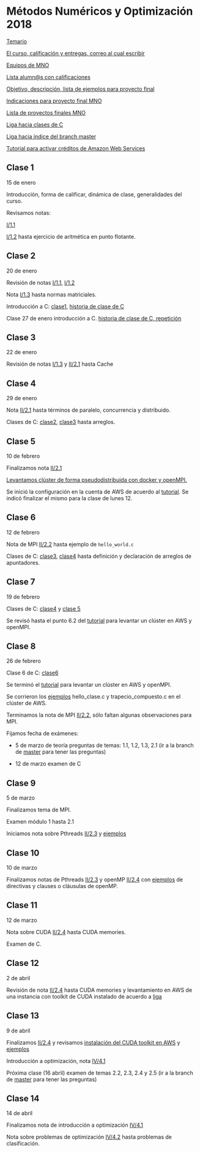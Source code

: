 # Métodos Numéricos y Optimización 2018

[Temario](https://www.dropbox.com/s/je8py3q0623u7jk/TEMARIO_MNO.pdf?dl=0)

[El curso, calificación y entregas, correo al cual escribir](https://www.dropbox.com/s/j4duvz17oxm70ts/Curso_MNO.pdf?dl=0)

[Equipos de MNO](https://www.dropbox.com/s/06t0yvzhg4d860l/equipos_por_nombres.txt?dl=0)

[Lista alumn@s con calificaciones](https://www.dropbox.com/s/7istu5rzfa4zlol/salon_pf_103.xlsx?dl=0)

[Objetivo, descripción, lista de ejemplos para proyecto final](proyecto_final)

[Indicaciones para proyecto final MNO](proyecto_final/indicaciones)

[Lista de proyectos finales MNO](proyecto_final/proyectos)

[Liga hacia clases de C](https://github.com/ITAM-DS/analisis-numerico-computo-cientifico/tree/master/C)

[Liga hacia índice del branch master](https://github.com/ITAM-DS/analisis-numerico-computo-cientifico/tree/master)

[Tutorial para activar créditos de Amazon Web Services](https://github.com/ITAM-DS/analisis-numerico-computo-cientifico/wiki/Activar-creditos-de-AWS)

## Clase 1

15 de enero

Introducción, forma de calificar, dinámica de clase, generalidades del curso.

Revisamos notas: 

[I/1.1](https://www.dropbox.com/s/z5ifw3ti66gukdy/1.1.Analisis_numerico_y_computo_cientifico.pdf?dl=0)

[I/1.2](https://www.dropbox.com/s/9fsupm3bhwmv7cb/1.2.Sistema_de_punto_flotante.pdf?dl=0) hasta ejercicio de aritmética en punto flotante.


## Clase 2

20 de enero

Revisión de notas [I/1.1](https://www.dropbox.com/s/z5ifw3ti66gukdy/1.1.Analisis_numerico_y_computo_cientifico.pdf?dl=0), [I/1.2](https://www.dropbox.com/s/9fsupm3bhwmv7cb/1.2.Sistema_de_punto_flotante.pdf?dl=0)

Nota [I/1.3](https://www.dropbox.com/s/5bc6tn39o0qqg35/1.3.Condicion_estabilidad_y_normas.pdf?dl=0) hasta normas matriciales.

Introducción a C: [clase1](https://github.com/ITAM-DS/analisis-numerico-computo-cientifico/tree/master/C/clases/clase1.md), [historia de clase de C](https://www.dropbox.com/s/2btpracfm4munik/historia_clase1.txt?dl=0)

Clase 27 de enero introducción a C. [historia de clase de C, repetición](https://www.dropbox.com/s/ci934tf4vvzsi0e/historial_clase1_repetcion.txt?dl=0)

## Clase 3

22 de enero

Revisión de notas [I/1.3](https://www.dropbox.com/s/5bc6tn39o0qqg35/1.3.Condicion_estabilidad_y_normas.pdf?dl=0) y [II/2.1](https://www.dropbox.com/s/z465znq3wwao9ad/2.1.Un_poco_de_historia_y_generalidades.pdf?dl=0) hasta Cache

## Clase 4

29 de enero

Nota [II/2.1](https://www.dropbox.com/s/z465znq3wwao9ad/2.1.Un_poco_de_historia_y_generalidades.pdf?dl=0) hasta términos de paralelo, concurrencia y distribuido.

Clases de C: [clase2](https://github.com/ITAM-DS/analisis-numerico-computo-cientifico/tree/master/C/clases/clase2.md), [clase3](https://github.com/ITAM-DS/analisis-numerico-computo-cientifico/tree/master/C/clases/clase3.md) hasta arreglos.

## Clase 5

10 de febrero

Finalizamos nota [II/2.1](https://www.dropbox.com/s/z465znq3wwao9ad/2.1.Un_poco_de_historia_y_generalidades.pdf?dl=0) 

[Levantamos clúster de forma pseudodistribuida con docker y openMPI.](https://github.com/ITAM-DS/analisis-numerico-computo-cientifico/tree/master/C/extensiones_a_C/MPI/openMPI)

Se inició la configuración en la cuenta de AWS de acuerdo al [tutorial](https://github.com/ITAM-DS/analisis-numerico-computo-cientifico/wiki/Iniciar-cluster-con-Autoscaling-y-OpenMPI). Se indicó finalizar el mismo para la clase de lunes 12.

## Clase 6

12 de febrero

Nota de MPI [II/2.2](https://www.dropbox.com/s/v4ub0p3ndf7w1p0/2.2.Sistemas_de_memoria_distribuida_MPI.pdf?dl=0) hasta ejemplo de `hello_world.c`

Clases de C: [clase3](https://github.com/ITAM-DS/analisis-numerico-computo-cientifico/tree/master/C/clases/clase3.md), [clase4](https://github.com/ITAM-DS/analisis-numerico-computo-cientifico/tree/master/C/clases/clase4.md) hasta definición y declaración de arreglos de apuntadores.

## Clase 7

19 de febrero

Clases de C: [clase4](https://github.com/ITAM-DS/analisis-numerico-computo-cientifico/tree/master/C/clases/clase4.md) y [clase 5](https://github.com/ITAM-DS/analisis-numerico-computo-cientifico/tree/master/C/clases/clase5.md)

Se revisó hasta el punto 6.2 del [tutorial](https://github.com/ITAM-DS/analisis-numerico-computo-cientifico/wiki/Iniciar-cluster-con-Autoscaling-y-OpenMPI) para levantar un clúster en AWS y openMPI.

## Clase 8

26 de febrero

Clase 6 de C: [clase6](https://github.com/ITAM-DS/analisis-numerico-computo-cientifico/tree/master/C/clases/clase6.md)

Se terminó el  [tutorial](https://github.com/ITAM-DS/analisis-numerico-computo-cientifico/wiki/Iniciar-cluster-con-Autoscaling-y-OpenMPI) para levantar un clúster en AWS y openMPI.

Se corrieron los [ejemplos](https://github.com/ITAM-DS/analisis-numerico-computo-cientifico/tree/master/C/extensiones_a_C/MPI/openMPI/ejemplos/1_send_receive_broadcast_reduce) hello_clase.c y trapecio_compuesto.c en el clúster de AWS.

Terminamos la nota  de MPI [II/2.2](https://www.dropbox.com/s/v4ub0p3ndf7w1p0/2.2.Sistemas_de_memoria_distribuida_MPI.pdf?dl=0), sólo faltan algunas observaciones para MPI.

Fijamos fecha de exámenes: 

* 5 de marzo de teoría preguntas de temas: 1.1, 1.2, 1.3, 2.1 (ir a la branch de [master](https://github.com/ITAM-DS/analisis-numerico-computo-cientifico/tree/master) para tener las preguntas)

* 12 de marzo examen de C

## Clase 9

5 de marzo

Finalizamos tema de MPI.

Examen módulo 1 hasta 2.1

Iniciamos nota sobre Pthreads [II/2.3](https://www.dropbox.com/s/oauifmx3e19ofyq/2.3.Sistemas_de_memoria_compartida_Pthreads.pdf?dl=0) y [ejemplos](https://github.com/ITAM-DS/analisis-numerico-computo-cientifico/tree/master/C/extensiones_a_C/Pthreads/ejemplos)


## Clase 10

10 de marzo

Finalizamos notas de Pthreads [II/2.3](https://www.dropbox.com/s/oauifmx3e19ofyq/2.3.Sistemas_de_memoria_compartida_Pthreads.pdf?dl=0) y openMP [II/2.4](https://www.dropbox.com/s/vcxbrqkk6x946d7/2.4.Sistemas_de_memoria_compartida_openMP.pdf?dl=0) con [ejemplos](https://github.com/ITAM-DS/analisis-numerico-computo-cientifico/tree/master/C/extensiones_a_C/openMP/ejemplos) de directivas y clauses o cláusulas de openMP.


## Clase 11

12 de marzo

Nota sobre CUDA [II/2.4](https://www.dropbox.com/s/yjijtfuky3s5dfz/2.5.Compute_Unified_Device_Architecture.pdf?dl=0) hasta CUDA memories.

Examen de C.


## Clase 12

2 de abril

Revisión de nota [II/2.4](https://www.dropbox.com/s/yjijtfuky3s5dfz/2.5.Compute_Unified_Device_Architecture.pdf?dl=0) hasta CUDA memories y levantamiento en AWS de una instancia con toolkit de CUDA instalado de acuerdo a [liga](https://github.com/ITAM-DS/analisis-numerico-computo-cientifico/tree/master/C/extensiones_a_C/CUDA/instalacion)

## Clase 13

9 de abril

Finalizamos [II/2.4](https://www.dropbox.com/s/yjijtfuky3s5dfz/2.5.Compute_Unified_Device_Architecture.pdf?dl=0) y revisamos [instalación del CUDA toolkit en AWS](https://github.com/ITAM-DS/analisis-numerico-computo-cientifico/tree/master/C/extensiones_a_C/CUDA/instalacion) y [ejemplos](https://github.com/ITAM-DS/analisis-numerico-computo-cientifico/tree/master/C/extensiones_a_C/CUDA/ejemplos)

Introducción a optimización, nota [IV/4.1](https://www.dropbox.com/s/qb3swgkpaps7yba/4.1.Introduccion_optimizacion_convexa.pdf?dl=0)

Próxima clase (16 abril) examen de temas 2.2, 2.3, 2.4 y 2.5 (ir a la branch de [master](https://github.com/ITAM-DS/analisis-numerico-computo-cientifico/tree/master) para tener las preguntas)

## Clase 14

14 de abril

Finalizamos nota de introducción a optimización [IV/4.1](https://www.dropbox.com/s/qb3swgkpaps7yba/4.1.Introduccion_optimizacion_convexa.pdf?dl=0)

Nota sobre problemas de optimización [IV/4.2](https://www.dropbox.com/s/6isby5h1e5f2yzs/4.2.Problemas_de_optimizacion_convexa.pdf?dl=0) hasta problemas de clasificación.


